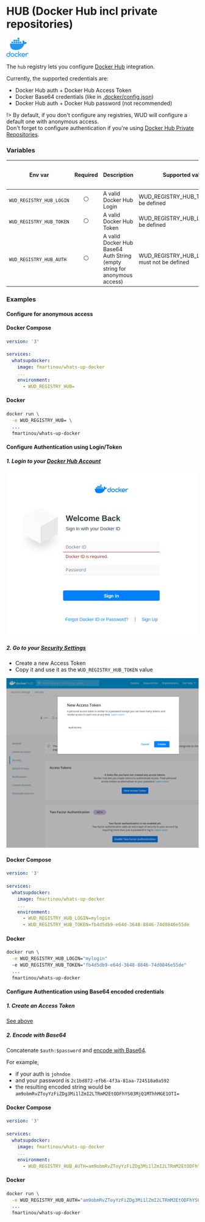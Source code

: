 # HUB (Docker Hub incl private repositories)
![logo](docker.png)

The `hub` registry lets you configure [Docker Hub](https://hub.docker.com/) integration.

Currently, the supported credentials are:
- Docker Hub auth + Docker Hub Access Token
- Docker Base64 credentials (like in [.docker/config.json](https://docs.docker.com/engine/reference/commandline/auth/))
- Docker Hub auth + Docker Hub password (not recommended)

!> By default, if you don't configure any registries, WUD will configure a default one with anonymous access. \
Don't forget to configure authentication if you're using [Docker Hub Private Repositories](https://docs.docker.com/docker-hub/repos/#private-repositories).

### Variables

| Env var                  | Required       | Description                                                               | Supported values                                  | Default value when missing |
| ------------------------ |:--------------:| ---------------------------------------------------------------- | ---------------------------------------------------------- | -------------------------- | 
| `WUD_REGISTRY_HUB_LOGIN` | :white_circle: | A valid Docker Hub Login                                                  | WUD_REGISTRY_HUB_TOKEN must be defined            |                            |
| `WUD_REGISTRY_HUB_TOKEN` | :white_circle: | A valid Docker Hub Token                                                  | WUD_REGISTRY_HUB_LOGIN must be defined            |                            |
| `WUD_REGISTRY_HUB_AUTH`  | :white_circle: | A valid Docker Hub Base64 Auth String (empty string for anonymous access) | WUD_REGISTRY_HUB_LOGIN/TOKEN  must not be defined |                            |

### Examples

#### Configure for anonymous access
<!-- tabs:start -->
#### **Docker Compose**
```yaml
version: '3'

services:
  whatsupdocker:
    image: fmartinou/whats-up-docker
    ...
    environment:
      - WUD_REGISTRY_HUB=
```
#### **Docker**
```bash
docker run \
  -e WUD_REGISTRY_HUB= \
  ...
  fmartinou/whats-up-docker
```
<!-- tabs:end -->

#### Configure Authentication using Login/Token

##### 1. Login to your&nbsp;[Docker Hub Account](https://hub.docker.com/)
![image](hub_login.png)

##### 2. Go to your&nbsp;[Security Settings](https://hub.docker.com/settings/security)
- Create a new Access Token
- Copy it and use it as the `WUD_REGISTRY_HUB_TOKEN` value

![image](hub_token.png)

<!-- tabs:start -->
#### **Docker Compose**
```yaml
version: '3'

services:
  whatsupdocker:
    image: fmartinou/whats-up-docker
    ...
    environment:
      - WUD_REGISTRY_HUB_LOGIN=mylogin
      - WUD_REGISTRY_HUB_TOKEN=fb4d5db9-e64d-3648-8846-74d0846e55de
```
#### **Docker**
```bash
docker run \
  -e WUD_REGISTRY_HUB_LOGIN="mylogin"
  -e WUD_REGISTRY_HUB_TOKEN="fb4d5db9-e64d-3648-8846-74d0846e55de"
  ...
  fmartinou/whats-up-docker
```
<!-- tabs:end -->

#### Configure Authentication using Base64 encoded credentials

##### 1. Create an Access Token
[See above](registries/hub/?id=configure-authentication-using-logintoken)

##### 2. Encode with Base64
Concatenate `$auth:$password` and [encode with Base64](https://www.base64encode.org/).

For example,
- if your auth is `johndoe`
- and your password is `2c1bd872-efb6-4f3a-81aa-724518a0a592`
- the resulting encoded string would be `am9obmRvZToyYzFiZDg3Mi1lZmI2LTRmM2EtODFhYS03MjQ1MThhMGE1OTI=`

<!-- tabs:start -->
#### **Docker Compose**
```yaml
version: '3'

services:
  whatsupdocker:
    image: fmartinou/whats-up-docker
    ...
    environment:
      - WUD_REGISTRY_HUB_AUTH=am9obmRvZToyYzFiZDg3Mi1lZmI2LTRmM2EtODFhYS03MjQ1MThhMGE1OTI=
```
#### **Docker**
```bash
docker run \
  -e WUD_REGISTRY_HUB_AUTH="am9obmRvZToyYzFiZDg3Mi1lZmI2LTRmM2EtODFhYS03MjQ1MThhMGE1OTI="
  ...
  fmartinou/whats-up-docker
```
<!-- tabs:end -->

